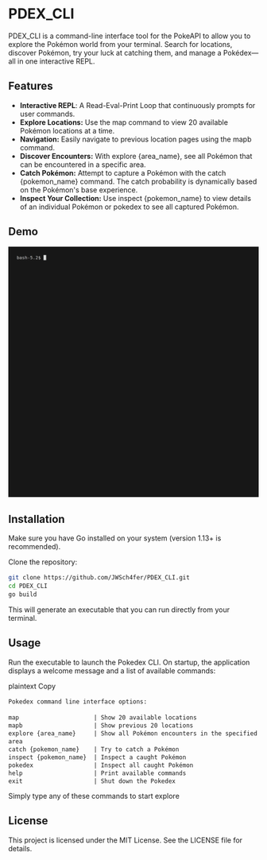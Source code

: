 # PDEX_CLI
PDEX_CLI is a command-line interface tool for the PokeAPI to allow you to explore the Pokémon world from your terminal. Search for locations, discover Pokémon, try your luck at catching them, and manage a Pokédex—all in one interactive REPL.

## Features
- **Interactive REPL**: A Read-Eval-Print Loop that continuously prompts for user commands.
- **Explore Locations:** Use the map command to view 20 available Pokémon locations at a time.
- **Navigation:** Easily navigate to previous location pages using the mapb command.
- **Discover Encounters:** With explore {area_name}, see all Pokémon that can be encountered in a specific area.
- **Catch Pokémon:** Attempt to capture a Pokémon with the catch {pokemon_name} command. The catch probability is dynamically based on the Pokémon's base experience.
- **Inspect Your Collection:** Use inspect {pokemon_name} to view details of an individual Pokémon or pokedex to see all captured Pokémon.

## Demo
<img alt="PDEX_CLI Demo" src="https://github.com/JWSch4fer/PDEX_CLI/blob/main/demo/demo.gif" width="600" />

## Installation
Make sure you have Go installed on your system (version 1.13+ is recommended).

Clone the repository:
```sh
git clone https://github.com/JWSch4fer/PDEX_CLI.git
cd PDEX_CLI
go build
```
This will generate an executable that you can run directly from your terminal.

## Usage
Run the executable to launch the Pokedex CLI. On startup, the application displays a welcome message and a list of available commands:

plaintext
Copy
```
Pokedex command line interface options:

map                     | Show 20 available locations
mapb                    | Show previous 20 locations
explore {area_name}     | Show all Pokémon encounters in the specified area
catch {pokemon_name}    | Try to catch a Pokémon
inspect {pokemon_name}  | Inspect a caught Pokémon
pokedex                 | Inspect all caught Pokémon
help                    | Print available commands
exit                    | Shut down the Pokedex
```

Simply type any of these commands to start explore

## License
This project is licensed under the MIT License. See the LICENSE file for details.
